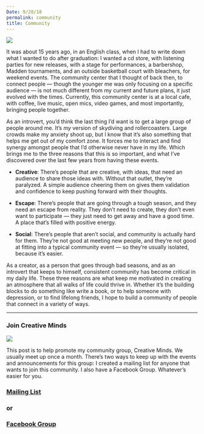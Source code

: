 ```yaml
---
Date: 9/28/18
permalink: community
title: Community
---
```


![][image-1]

It was about 15 years ago, in an English class, when I had to write down what I wanted to do after graduation: I wanted a cd store, with listening parties for new releases, with a stage for performances, a barbershop, Madden tournaments, and an outside basketball court with bleachers, for weekend events. The community center that I thought of back then, to connect people — though the younger me was only focusing on a specific audience — is not much different from my current and future plans, it just evolved with the times. Currently, this community center is at a local cafe, with coffee, live music, open mics, video games, and most importantly, bringing people together.

As an introvert, you’d think the last thing I’d want is to get a large group of people around me. It’s *my* version of skydiving and rollercoasters. Large crowds make my anxiety shoot up, but I know that it’s also something that helps me get out of my comfort zone. It forces me to interact and find synergy amongst people that I’d otherwise never have in my life. Which brings me to the three reasons that this is so important, and what I’ve discovered over the last few years from having these events.

- **Creative**: There’s people that are creative, with ideas, that need an audience to share those ideas with. Without that outlet, they’re paralyzed. A simple audience cheering them on gives them validation and confidence to keep pushing forward with their thoughts.

- **Escape**: There’s people that are going through a tough season, and they need an escape from reality. They don’t need to create, they don’t even want to participate — they just need to get away and have a good time. A place that’s filled with positive energy.

- **Social**: There’s people that aren’t social, and community is actually hard for them. They’re not good at meeting new people, and they’re not good at fitting into a typical community event — so they’re usually isolated, because it’s easier.

As a creator, as a person that goes through bad seasons, and as an introvert that keeps to himself, consistent community has become critical in my daily life. These three reasons are what keep me motivated in creating an atmosphere that all walks of life could thrive in. Whether it’s the building blocks to do something like write a book, or to help someone with depression, or to find lifelong friends, I hope to build a community of people that connect in a variety of ways.

---- 

### **Join Creative Minds**

![][image-2]

This post is to help promote my community group, Creative Minds. We usually meet up once a month. There’s two ways to keep up with the events and announcements for this group: I created a mailing list for anyone that wants to join this community. I also have a Facebook Group. Whatever’s easier for you. 

### **[Mailing List][1]**

### or

### **[Facebook Group][2]**

[1]:	http://eepurl.com/dIDOQD
[2]:	https://www.facebook.com/groups/288029324892997/

[image-1]:	https://i.imgur.com/mSjhtIL.jpg
[image-2]:	https://i.imgur.com/F4atZ0i.jpg